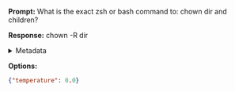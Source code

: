 **Prompt:**
What is the exact zsh or bash command to: chown dir and children?

**Response:**
chown -R dir

<details><summary>Metadata</summary>

- Duration: 953 ms
- Datetime: 2023-08-06T15:12:36.841149
- Model: gpt-3.5-turbo-0613

</details>

**Options:**
```json
{"temperature": 0.0}
```

